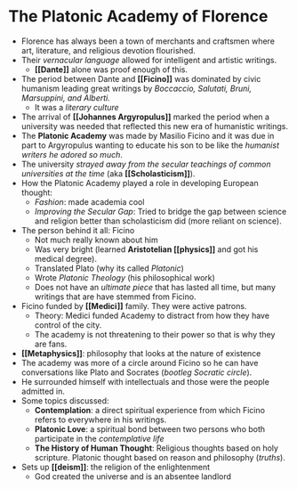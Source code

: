 # The Platonic Academy of Florence
- Florence has always been a town of merchants and craftsmen where art, literature, and religious devotion flourished.
- Their *vernacular language* allowed for intelligent and artistic writings.
	- **[[Dante]]** alone was proof enough of this.
- The period between Dante and **[[Ficino]]** was dominated by civic humanism leading great writings by *Boccaccio, Salutati, Bruni, Marsuppini, and Alberti.*
	- It was a *literary culture*
- The arrival of **[[Johannes Argyropulus]]** marked the period when a university was needed that reflected this new era of humanistic writings.
- The **Platonic Academy** was made by Masilio Ficino and it was due in part to Argyropulus wanting to educate his son to be like the *humanist writers he adored so much*.
- The university *strayed away from the secular teachings of common universities at the time* (aka **[[Scholasticism]]**).
- How the Platonic Academy played a role in developing European thought:
	- *Fashion*: made academia cool
	- *Improving the Secular Gap*: Tried to bridge the gap between science and religion better than scholasticism did (more reliant on science).
- The person behind it all: Ficino
	- Not much really known about him
	- Was very bright (learned **Aristotelian [[physics]]** and got his medical degree).
	- Translated Plato (why its called *Platonic*)
	- Wrote *Platonic Theology* (his philosophical work)
	- Does not have an *ultimate piece* that has lasted all time, but many writings that are have stemmed from Ficino.
- Ficino funded by **[[Medici]]** family. They were active patrons.
	- Theory: Medici funded Academy to distract from how they have control of the city. 
	- The academy is not threatening to their power so that is why they are fans. 
- **[[Metaphysics]]**: philosophy that looks at the nature of existence
- The academy was more of a circle around Ficino so he can have conversations like Plato and Socrates (*bootleg Socratic circle*).
- He surrounded himself with intellectuals and those were the people admitted in.
- Some topics discussed:
	- **Contemplation**: a direct spiritual experience from which Ficino refers to everywhere in his writings.
	- **Platonic Love**: a spiritual bond between two persons who both participate in the *contemplative life*
	- **The History of Human Thought**: Religious thoughts based on holy scripture. Platonic thought based on reason and philosophy (*truths*). 
- Sets up **[[deism]]**: the religion of the enlightenment
	- God created the universe and is an absentee landlord